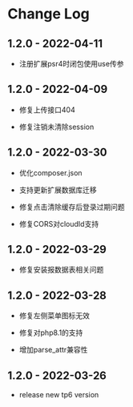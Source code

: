 # Change Log


## 1.2.0 - 2022-04-11

* 注册扩展psr4时闭包使用use传参

## 1.2.0 - 2022-04-09

* 修复上传接口404

* 修复注销未清除session

## 1.2.0 - 2022-03-30

* 优化composer.json

* 支持更新扩展数据库迁移

* 修复点击清除缓存后登录过期问题

* 修复CORS对cloudId支持

## 1.2.0 - 2022-03-29

* 修复安装报数据表相关问题

## 1.2.0 - 2022-03-28

* 修复左侧菜单图标无效

* 修复对php8.1的支持

* 增加parse_attr兼容性

## 1.2.0 - 2022-03-26

* release new tp6 version
